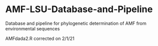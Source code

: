 # AMF-LSU-Database-and-Pipeline
Database and pipeline for phylogenetic determination of AMF from environmental sequences

AMFdada2.R corrected on 2/1/21
